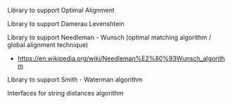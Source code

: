 Library to support Optimal Alignment

Library to support Damerau Levenshtein

Library to support Needleman - Wunsch
(optimal matching algorithm / global alignment technique)
* https://en.wikipedia.org/wiki/Needleman%E2%80%93Wunsch_algorithm

Library to support Smith - Waterman algorithm

Interfaces for string distances algorithm

